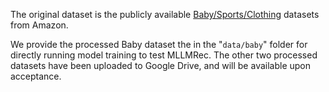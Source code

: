 The original dataset is the publicly available [Baby/Sports/Clothing](http://jmcauley.ucsd.edu/data/amazon/links.html) datasets from Amazon.

We provide the processed Baby dataset the in the "`data/baby`" folder for directly running model training to test MLLMRec. The other two processed datasets have been uploaded to Google Drive, and will be available upon acceptance. 
